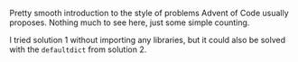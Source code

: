 Pretty smooth introduction to the style of problems Advent of Code usually proposes. Nothing much to see here, just some simple counting.

I tried solution 1 without importing any libraries, but it could also be solved with the `defaultdict` from solution 2.
